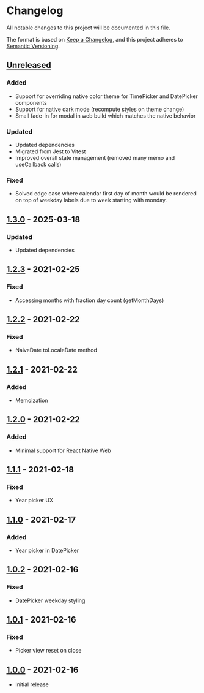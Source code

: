 # Changelog

All notable changes to this project will be documented in this file.

The format is based on [Keep a Changelog](https://keepachangelog.com/en/1.0.0),
and this project adheres to
[Semantic Versioning](https://docs.npmjs.com/about-semantic-versioning).

## [Unreleased]

### Added

- Support for overriding native color theme for TimePicker and DatePicker
  components
- Support for native dark mode (recompute styles on theme change)
- Small fade-in for modal in web build which matches the native behavior

### Updated

- Updated dependencies
- Migrated from Jest to Vitest
- Improved overall state management (removed many memo and useCallback calls)

### Fixed

- Solved edge case where calendar first day of month would be rendered on top of
  weekday labels due to week starting with monday.

## [1.3.0] - 2025-03-18

### Updated

- Updated dependencies

## [1.2.3] - 2021-02-25

### Fixed

- Accessing months with fraction day count (getMonthDays)

## [1.2.2] - 2021-02-22

### Fixed

- NaiveDate toLocaleDate method

## [1.2.1] - 2021-02-22

### Added

- Memoization

## [1.2.0] - 2021-02-22

### Added

- Minimal support for React Native Web

## [1.1.1] - 2021-02-18

### Fixed

- Year picker UX

## [1.1.0] - 2021-02-17

### Added

- Year picker in DatePicker

## [1.0.2] - 2021-02-16

### Fixed

- DatePicker weekday styling

## [1.0.1] - 2021-02-16

### Fixed

- Picker view reset on close

## [1.0.0] - 2021-02-16

- Initial release

[unreleased]: https://gitlab.com/rasmusmerzin/rn-datetime/compare/v1.3.0...master
[1.3.0]: https://gitlab.com/rasmusmerzin/rn-datetime/compare/v1.2.3...v1.3.0
[1.2.3]: https://gitlab.com/rasmusmerzin/rn-datetime/compare/v1.2.2...v1.2.3
[1.2.2]: https://gitlab.com/rasmusmerzin/rn-datetime/compare/v1.2.1...v1.2.2
[1.2.1]: https://gitlab.com/rasmusmerzin/rn-datetime/compare/v1.2.0...v1.2.1
[1.2.0]: https://gitlab.com/rasmusmerzin/rn-datetime/compare/v1.1.1...v1.2.0
[1.1.1]: https://gitlab.com/rasmusmerzin/rn-datetime/compare/v1.1.0...v1.1.1
[1.1.0]: https://gitlab.com/rasmusmerzin/rn-datetime/compare/v1.0.2...v1.1.0
[1.0.2]: https://gitlab.com/rasmusmerzin/rn-datetime/compare/v1.0.1...v1.0.2
[1.0.1]: https://gitlab.com/rasmusmerzin/rn-datetime/compare/v1.0.0...v1.0.1
[1.0.0]: https://gitlab.com/rasmusmerzin/rn-datetime/tree/v1.0.0
